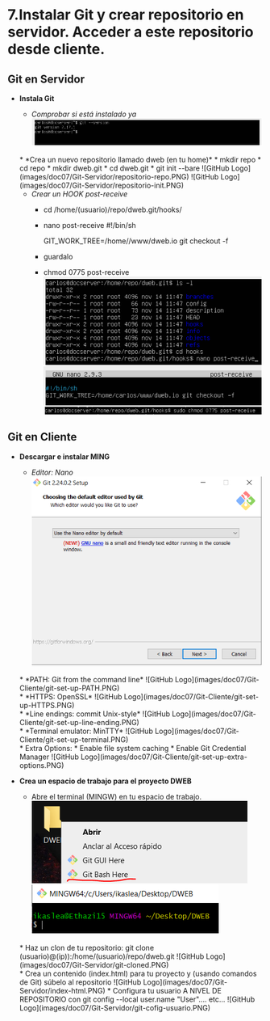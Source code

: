 # 7.Instalar Git y crear repositorio en servidor. Acceder a este repositorio desde cliente.

## Git en Servidor

* **Instala Git**
    * *Comprobar si está instalado ya*
    ![GitHub Logo](images/doc07/Git-Servidor/git-version.PNG)
    <br>
    * *Crea un nuevo repositorio llamado dweb (en tu home)*
        * mkdir repo 
        * cd repo
        * mkdir dweb.git
        * cd dweb.git
        * git init --bare
    ![GitHub Logo](images/doc07/Git-Servidor/repositorio-repo.PNG)
    ![GitHub Logo](images/doc07/Git-Servidor/repositorio-init.PNG)

    * *Crear un HOOK post-receive*
        * cd /home/(usuario)/repo/dweb.git/hooks/
        * nano post-receive
            #!/bin/sh

            GIT_WORK_TREE=/home/<usuario>/www/dweb.io git checkout -f
        * guardalo
        * chmod 0775 post-receive
    ![GitHub Logo](images/doc07/Git-Servidor/hook.PNG)
    ![GitHub Logo](images/doc07/Git-Servidor/hook-nano.PNG)
    ![GitHub Logo](images/doc07/Git-Servidor/hook-chmod.PNG)


## Git en Cliente

* **Descargar e instalar MING**
    * *Editor: Nano*
    ![GitHub Logo](images/doc07/Git-Cliente/git-set-up-editor.PNG)
    <br>
    * *PATH:  Git from the command line*
    ![GitHub Logo](images/doc07/Git-Cliente/git-set-up-PATH.PNG)
    <br>
    * *HTTPS: OpenSSL*
    ![GitHub Logo](images/doc07/Git-Cliente/git-set-up-HTTPS.PNG)
    <br>
    * *Line endings: commit Unix-style*
    ![GitHub Logo](images/doc07/Git-Cliente/git-set-up-line-ending.PNG)
    <br>
    * *Terminal emulator: MinTTY*
    ![GitHub Logo](images/doc07/Git-Cliente/git-set-up-terminal.PNG)
    <br>
    * Extra Options:
        * Enable file system caching
        * Enable Git Credential Manager
    ![GitHub Logo](images/doc07/Git-Cliente/git-set-up-extra-options.PNG)

* **Crea un espacio de trabajo para el proyecto DWEB**
    * Abre el terminal (MINGW) en tu espacio de trabajo.
        ![GitHub Logo](images/doc07/Git-Servidor/git-clone-git-bash.PNG)
        ![GitHub Logo](images/doc07/Git-Servidor/git-bash-here.PNG)
    <br>
    * Haz un clon de tu repositorio: git clone (usuario)@(ip)):/home/(usuario)/repo/dweb.git
        ![GitHub Logo](images/doc07/Git-Servidor/git-cloned.PNG)
    <br>
    * Crea un contenido (index.html) para tu proyecto y (usando comandos de Git) súbelo al repositorio
        ![GitHub Logo](images/doc07/Git-Servidor/index-html.PNG)
    * Configura tu usuario A NIVEL DE REPOSITORIO con git config --local user.name "User".... etc...
        ![GitHub Logo](images/doc07/Git-Servidor/git-cofig-usuario.PNG)


    

